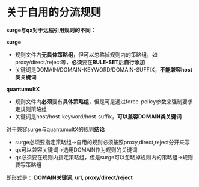 # 关于自用的分流规则
**surge与qx对于远程引用规则的不同：**

**surge**
- 规则文件内**无具体策略组**，但可以忽略掉规则内的策略组，如proxy/direct/reject等，**必须**要在**RULE-SET后自行添加**
- 关键词是DOMAIN/DOMAIN-KEYWORD/DOMAIN-SUFFIX，**不能兼容host类关键词**

**quantumultX**
- 规则文件内**必须**要有**具体策略组**，但是可是通过force-policy参数来强制要求走规则策略组
- 关键词是host/host-keyword/host-suffix，**可以兼容DOMAIN类关键词**

对于兼容surge与quantumultX的规则**结论**
- surge必须要指定策略组->自用的规则必须按照proxy,direct,reject分开来写
- qx可以兼容关键词->选用DOMAIN作为规则的关键词
- qx必须要在规则内指定策略组，但是surge可以忽略掉规则内的策略组->规则要写策略组

即形式是：
        **DOMAIN关键词, url, proxy/direct/reject**
